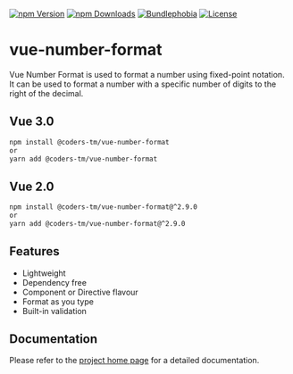 [![npm Version](https://badgen.net/npm/v/@coders-tm/vue-number-format?color=green)](https://www.npmjs.com/package/@coders-tm/vue-number-format)
[![npm Downloads](https://badgen.net/npm/dt/@coders-tm/vue-number-format?color=green)](https://www.npmjs.com/package/@coders-tm/vue-number-format)
[![Bundlephobia](https://badgen.net/bundlephobia/minzip/@coders-tm/vue-number-format?color=green)](https://bundlephobia.com/result?p=@coders-tm/vue-number-format)
[![License](https://badgen.net/github/license/coders-tm/vue-number-format?color=green)](https://github.com/coders-tm/vue-number-format/blob/master/LICENSE)
# vue-number-format
Vue Number Format is used to format a number using fixed-point notation. It can be used to format a number with a specific number of digits to the right of the decimal.
## Vue 3.0
```bash
npm install @coders-tm/vue-number-format
or
yarn add @coders-tm/vue-number-format
```
## Vue 2.0
```bash
npm install @coders-tm/vue-number-format@^2.9.0
or
yarn add @coders-tm/vue-number-format@^2.9.0
```
## Features

- Lightweight
- Dependency free
- Component or Directive flavour
- Format as you type
- Built-in validation

## Documentation
Please refer to the [project home page](https://vue-number-format.netlify.app) for a detailed documentation.

